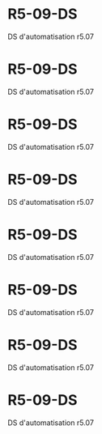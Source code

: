 # R5-09-DS
DS d'automatisation r5.07
# R5-09-DS
DS d'automatisation r5.07
# R5-09-DS
DS d'automatisation r5.07
# R5-09-DS
DS d'automatisation r5.07
# R5-09-DS
DS d'automatisation r5.07
# R5-09-DS
DS d'automatisation r5.07
# R5-09-DS
DS d'automatisation r5.07
# R5-09-DS
DS d'automatisation r5.07
